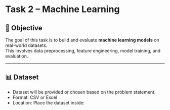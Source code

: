 # Task 2 – Machine Learning

## 📌 Objective
The goal of this task is to build and evaluate **machine learning models** on real-world datasets.  
This involves data preprocessing, feature engineering, model training, and evaluation.

---

## 📊 Dataset
- Dataset will be provided or chosen based on the problem statement.  
- Format: CSV or Excel  
- Location: Place the dataset inside:
